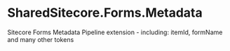 # SharedSitecore.Forms.Metadata
Sitecore Forms Metadata Pipeline extension - including: itemId, formName and many other tokens
